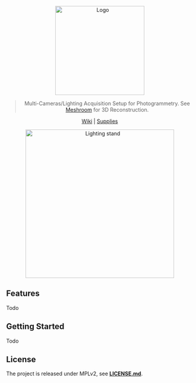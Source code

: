 <div align="center">

<a href="https://github.com/alicevision/ScanRig/wiki"><img src="https://github.com/alicevision/ScanRig/wiki/img/logo.png" alt="Logo" width="240px"></a>
  
  > Multi-Cameras/Lighting Acquisition Setup for Photogrammetry.
  > See [Meshroom](https://github.com/alicevision/meshroom) for 3D Reconstruction.
  
  [Wiki](https://github.com/alicevision/ScanRig/wiki) | [Supplies](https://github.com/alicevision/ScanRig/wiki/Supplies)
  
  <img src="https://github.com/alicevision/ScanRig/wiki/img/3d/full-rig.png" alt="Lighting stand" width="400px">
</div>

## Features

Todo

## Getting Started

Todo

## License

The project is released under MPLv2, see [**LICENSE.md**](LICENSE.md).

